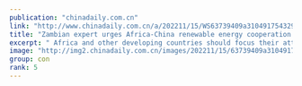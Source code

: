 ```yaml
---
publication: "chinadaily.com.cn"
link: "http://www.chinadaily.com.cn/a/202211/15/WS63739409a310491754329e2c.html"
title: "Zambian expert urges Africa-China renewable energy cooperation to tackle climate change"
excerpt: " Africa and other developing countries should focus their attention on tackling climate change by partnering with China in developing renewable energy sources, a Zambian expert has said."
image: "http://img2.chinadaily.com.cn/images/202211/15/63739409a31049178c90e8f8.jpeg"
group: con
rank: 5
---
```

